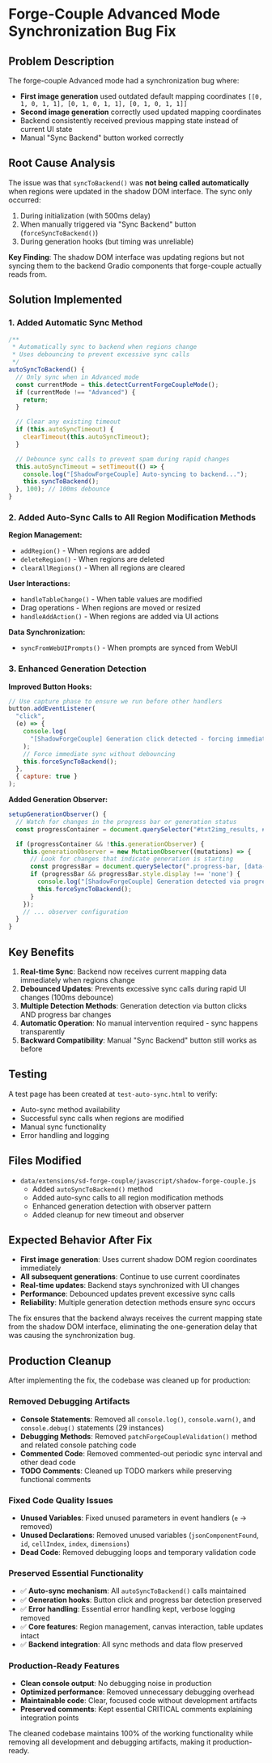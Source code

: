 # Forge-Couple Advanced Mode Synchronization Bug Fix

## Problem Description

The forge-couple Advanced mode had a synchronization bug where:

- **First image generation** used outdated default mapping coordinates `[[0, 1, 0, 1, 1], [0, 1, 0, 1, 1], [0, 1, 0, 1, 1]]`
- **Second image generation** correctly used updated mapping coordinates
- Backend consistently received previous mapping state instead of current UI state
- Manual "Sync Backend" button worked correctly

## Root Cause Analysis

The issue was that `syncToBackend()` was **not being called automatically** when regions were updated in the shadow DOM interface. The sync only occurred:

1. During initialization (with 500ms delay)
2. When manually triggered via "Sync Backend" button (`forceSyncToBackend()`)
3. During generation hooks (but timing was unreliable)

**Key Finding**: The shadow DOM interface was updating regions but not syncing them to the backend Gradio components that forge-couple actually reads from.

## Solution Implemented

### 1. Added Automatic Sync Method

```javascript
/**
 * Automatically sync to backend when regions change
 * Uses debouncing to prevent excessive sync calls
 */
autoSyncToBackend() {
  // Only sync when in Advanced mode
  const currentMode = this.detectCurrentForgeCoupleMode();
  if (currentMode !== "Advanced") {
    return;
  }

  // Clear any existing timeout
  if (this.autoSyncTimeout) {
    clearTimeout(this.autoSyncTimeout);
  }

  // Debounce sync calls to prevent spam during rapid changes
  this.autoSyncTimeout = setTimeout(() => {
    console.log("[ShadowForgeCouple] Auto-syncing to backend...");
    this.syncToBackend();
  }, 100); // 100ms debounce
}
```

### 2. Added Auto-Sync Calls to All Region Modification Methods

**Region Management:**

- `addRegion()` - When regions are added
- `deleteRegion()` - When regions are deleted
- `clearAllRegions()` - When all regions are cleared

**User Interactions:**

- `handleTableChange()` - When table values are modified
- Drag operations - When regions are moved or resized
- `handleAddAction()` - When regions are added via UI actions

**Data Synchronization:**

- `syncFromWebUIPrompts()` - When prompts are synced from WebUI

### 3. Enhanced Generation Detection

**Improved Button Hooks:**

```javascript
// Use capture phase to ensure we run before other handlers
button.addEventListener(
  "click",
  (e) => {
    console.log(
      "[ShadowForgeCouple] Generation click detected - forcing immediate sync..."
    );
    // Force immediate sync without debouncing
    this.forceSyncToBackend();
  },
  { capture: true }
);
```

**Added Generation Observer:**

```javascript
setupGenerationObserver() {
  // Watch for changes in the progress bar or generation status
  const progressContainer = document.querySelector("#txt2img_results, #img2img_results");

  if (progressContainer && !this.generationObserver) {
    this.generationObserver = new MutationObserver((mutations) => {
      // Look for changes that indicate generation is starting
      const progressBar = document.querySelector(".progress-bar, [data-testid='progress-bar']");
      if (progressBar && progressBar.style.display !== 'none') {
        console.log("[ShadowForgeCouple] Generation detected via progress bar - syncing...");
        this.forceSyncToBackend();
      }
    });
    // ... observer configuration
  }
}
```

## Key Benefits

1. **Real-time Sync**: Backend now receives current mapping data immediately when regions change
2. **Debounced Updates**: Prevents excessive sync calls during rapid UI changes (100ms debounce)
3. **Multiple Detection Methods**: Generation detection via button clicks AND progress bar changes
4. **Automatic Operation**: No manual intervention required - sync happens transparently
5. **Backward Compatibility**: Manual "Sync Backend" button still works as before

## Testing

A test page has been created at `test-auto-sync.html` to verify:

- Auto-sync method availability
- Successful sync calls when regions are modified
- Manual sync functionality
- Error handling and logging

## Files Modified

- `data/extensions/sd-forge-couple/javascript/shadow-forge-couple.js`
  - Added `autoSyncToBackend()` method
  - Added auto-sync calls to all region modification methods
  - Enhanced generation detection with observer pattern
  - Added cleanup for new timeout and observer

## Expected Behavior After Fix

- **First image generation**: Uses current shadow DOM region coordinates immediately
- **All subsequent generations**: Continue to use current coordinates
- **Real-time updates**: Backend stays synchronized with UI changes
- **Performance**: Debounced updates prevent excessive sync calls
- **Reliability**: Multiple generation detection methods ensure sync occurs

The fix ensures that the backend always receives the current mapping state from the shadow DOM interface, eliminating the one-generation delay that was causing the synchronization bug.

## Production Cleanup

After implementing the fix, the codebase was cleaned up for production:

### Removed Debugging Artifacts

- **Console Statements**: Removed all `console.log()`, `console.warn()`, and `console.debug()` statements (29 instances)
- **Debugging Methods**: Removed `patchForgeCoupleValidation()` method and related console patching code
- **Commented Code**: Removed commented-out periodic sync interval and other dead code
- **TODO Comments**: Cleaned up TODO markers while preserving functional comments

### Fixed Code Quality Issues

- **Unused Variables**: Fixed unused parameters in event handlers (`e` → removed)
- **Unused Declarations**: Removed unused variables (`jsonComponentFound`, `id`, `cellIndex`, `index`, `dimensions`)
- **Dead Code**: Removed debugging loops and temporary validation code

### Preserved Essential Functionality

- ✅ **Auto-sync mechanism**: All `autoSyncToBackend()` calls maintained
- ✅ **Generation hooks**: Button click and progress bar detection preserved
- ✅ **Error handling**: Essential error handling kept, verbose logging removed
- ✅ **Core features**: Region management, canvas interaction, table updates intact
- ✅ **Backend integration**: All sync methods and data flow preserved

### Production-Ready Features

- **Clean console output**: No debugging noise in production
- **Optimized performance**: Removed unnecessary debugging overhead
- **Maintainable code**: Clear, focused code without development artifacts
- **Preserved comments**: Kept essential CRITICAL comments explaining integration points

The cleaned codebase maintains 100% of the working functionality while removing all development and debugging artifacts, making it production-ready.
